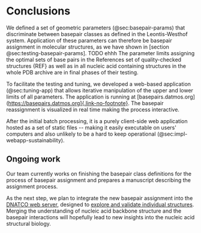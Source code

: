# Conclusions

We defined a set of geometric parameters (@sec:basepair-params) that discriminate between basepair classes as defined in the Leontis-Westhof system.
Application of these parameters can therefore be basepair assignment in molecular structures, as we have shown in [section @sec:testing-basepair-params].
TODO ehhh The parameter limits assigning the optimal sets of base pairs in the References set of quality-checked structures {REF} as well as in all nucleic acid containing structures in the whole PDB archive are in final phases of their testing.

To facilitate the testing and tuning, we developed a web-based application (@sec:tuning-app) that allows iterative manipulation of the upper and lower limits of all parameters.
The application is running at [basepairs.datmos.org](https://basepairs.datmos.org]{.link-no-footnote}.
The basepair reassignment is visualized in real time making the process interactive.

After the initial batch processing, it is a purely client-side web application hosted as a set of static files --
making it easily executable on users' computers and also unlikely to be a hard to keep operational (@sec:impl-webapp-sustainability).
## Ongoing work

Our team currently works on finishing the basepair class definitions for the process of basepair assignment and prepares a manuscript describing the assignment process.

As the next step, we plan to integrate the new basepair assignment
into the [DNATCO web server](https://dnatco.datmos.org),
designed to [explore and validate individual structures](https://doi.org/10.1107/S2059798318000050).
Merging the understanding of nucleic acid backbone structure and the basepair interactions will hopefully lead to new insights into the nucleic acid structural biology.
